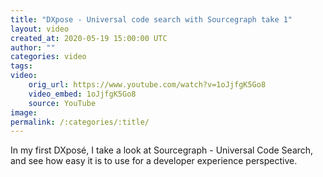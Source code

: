 ```yaml
---
title: "DXpose - Universal code search with Sourcegraph take 1"
layout: video
created_at: 2020-05-19 15:00:00 UTC
author: ""
categories: video
tags: 
video:
    orig_url: https://www.youtube.com/watch?v=1oJjfgK5Go8
    video_embed: 1oJjfgK5Go8
    source: YouTube
image:
permalink: /:categories/:title/
---
```


In my first DXposé, I take a look at Sourcegraph - Universal Code Search, and see how easy it is to use for a developer experience perspective.